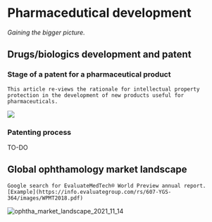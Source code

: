 # Pharmacedutical development

*Gaining the bigger picture.*


## Drugs/biologics development and patent
### Stage of a patent for a pharmaceutical product

```{margin} [Patents - An Important Tool for Pharmaceutical Industry.](https://www.rroij.com/open-access/patents--an-important-tool-for-pharmaceutical-industry-.php?aid=34351)
This article re-views the rationale for intellectual property protection in the development of new products useful for pharmaceuticals.
```

![](https://www.rroij.com/articles-images/pharmaceutics-nanotechnology-2-2-12-g001.png)

### Patenting process
TO-DO

## Global ophthamology market landscape

```{margin} [Evaluate Pharma World Review](https://www.evaluate.com/)
Google search for EvaluateMedTech® World Preview annual report. [Example](https://info.evaluategroup.com/rs/607-YGS-364/images/WPMT2018.pdf)
```

![ophtha_market_landscape_2021_11_14](https://cdn.jsdelivr.net/gh/askming/upic@master/uPic/ophtha_market_landscape_2021_11_14.png)
